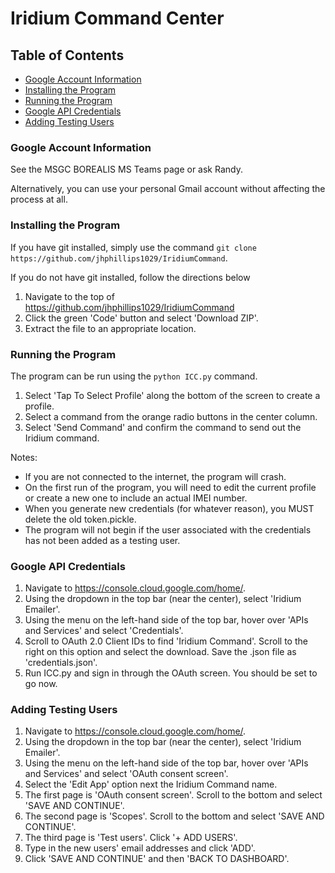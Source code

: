 # Iridium Command Center

## Table of Contents
* [Google Account Information](#google-account-information)
* [Installing the Program](#installing-the-program)
* [Running the Program](#running-the-program)
* [Google API Credentials](#google-api-credentials)
* [Adding Testing Users](#adding-testing-users)

### Google Account Information
See the MSGC BOREALIS MS Teams page or ask Randy.

Alternatively, you can use your personal Gmail account without affecting the process at all.

### Installing the Program
If you have git installed, simply use the command `git clone https://github.com/jhphillips1029/IridiumCommand`.

If you do not have git installed, follow the directions below
1. Navigate to the top of https://github.com/jhphillips1029/IridiumCommand
2. Click the green 'Code' button and select 'Download ZIP'.
3. Extract the file to an appropriate location.

### Running the Program
The program can be run using the `python ICC.py` command.

1. Select 'Tap To Select Profile' along the bottom of the screen to create a profile.
2. Select a command from the orange radio buttons in the center column.
3. Select 'Send Command' and confirm the command to send out the Iridium command.

Notes:</br>
* If you are not connected to the internet, the program will crash.
* On the first run of the program, you will need to edit the current profile or create a new one to include an actual IMEI number.
* When you generate new credentials (for whatever reason), you MUST delete the old token.pickle.
* The program will not begin if the user associated with the credentials has not been added as a testing user.

### Google API Credentials
1. Navigate to https://console.cloud.google.com/home/.
2. Using the dropdown in the top bar (near the center), select 'Iridium Emailer'.
3. Using the menu on the left-hand side of the top bar, hover over 'APIs and Services' and select 'Credentials'.
4. Scroll to OAuth 2.0 Client IDs to find 'Iridium Command'. Scroll to the right on this option and select the download. Save the .json file as 'credentials.json'.
5. Run ICC.py and sign in through the OAuth screen. You should be set to go now.

### Adding Testing Users
1. Navigate to https://console.cloud.google.com/home/.
2. Using the dropdown in the top bar (near the center), select 'Iridium Emailer'.
3. Using the menu on the left-hand side of the top bar, hover over 'APIs and Services' and select 'OAuth consent screen'.
4. Select the 'Edit App' option next the Iridium Command name.
5. The first page is 'OAuth consent screen'. Scroll to the bottom and select 'SAVE AND CONTINUE'.
6. The second page is 'Scopes'. Scroll to the bottom and select 'SAVE AND CONTINUE'.
7. The third page is 'Test users'. Click '+ ADD USERS'.
8. Type in the new users' email addresses and click 'ADD'.
9. Click 'SAVE AND CONTINUE' and then 'BACK TO DASHBOARD'.
